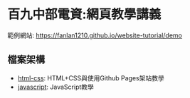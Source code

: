 # 百九中部電資:網頁教學講義
範例網站: https://fanlan1210.github.io/website-tutorial/demo

## 檔案架構

* [html-css](./html-css): HTML+CSS與使用Github Pages架站教學
* [javascript](./javascript): JavaScript教學
